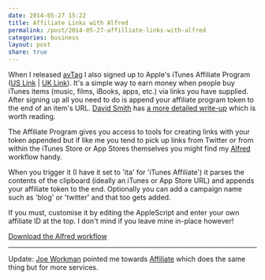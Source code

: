 ```yaml
---
date: 2014-05-27 15:22
title: Affiliate Links with Alfred
permalink: /post/2014-05-27-affilliate-links-with-alfred
categories: business
layout: post
share: true
---
```


When I released [avTag](http://avtag.it) I also signed up to Apple's iTunes Affiliate Program ([US Link](http://www.apple.com/itunes/affiliates/) | [UK Link](http://www.apple.com/uk/itunes/affiliates/)). It's a simple way to earn money when people buy iTunes items (music, films, iBooks, apps, etc.) via links you have supplied. After signing up all you need to do is append your affiliate program token to the end of an item's URL. [David Smith](http://twitter.com/_DavidSmith) has [a more detailed write-up](http://david-smith.org/blog/2013/08/19/itunes-affiliate-linking/) which is worth reading.

The Affiliate Program gives you access to tools for creating links with your token appended but if like me you tend to pick up links from Twitter or from within the iTunes Store or App Stores themselves you might find my [Alfred](http://www.alfredapp.com) workflow handy.

When you trigger it (I have it set to 'ita' for 'iTunes Affiliate') it parses the contents of the clipboard (ideally an iTunes or App Store URL) and appends your affiliate token to the end. Optionally you can add a campaign name such as 'blog' or 'twitter' and that too gets added.

If you must, customise it by editing the AppleScript and enter your own affiliate ID at the top. I don't mind if you leave mine in-place however!

[Download the Alfred workflow](https://www.swwritings.com/images/Append_iTunes_Affiliate_Token.zip)

---

Update: [Joe Workman](http://joeworkman.net) pointed me towards [Affiliate](https://itunes.apple.com/gb/app/affiliate/id789724698?mt=12&at=10lGfq) which does the same thing but for more services.
